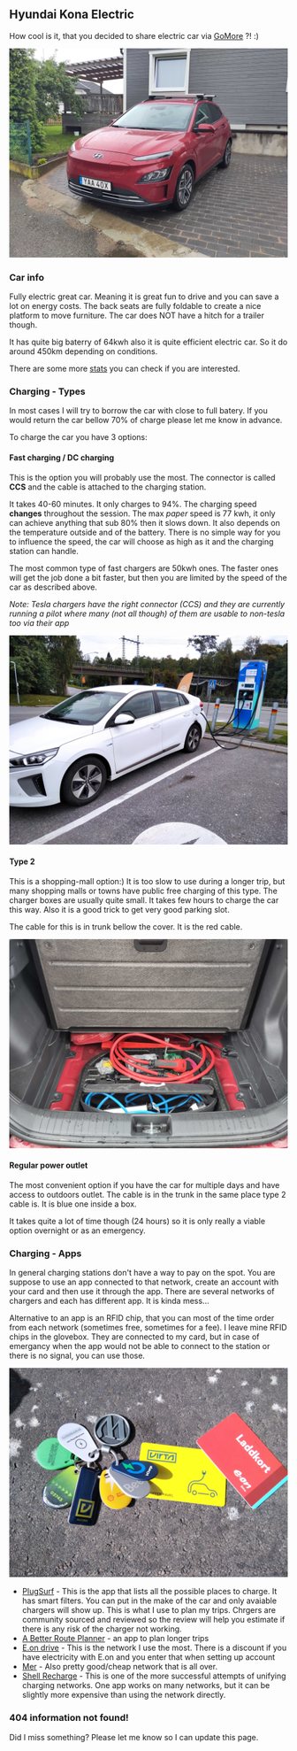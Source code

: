 ## Hyundai Kona Electric

How cool is it, that you decided to share electric car via [GoMore](https://gomore.se/hyrbil/520843) ?! :)

![Hyundai IONIQ](images/car.jpg)


### Car info

Fully electric great car. Meaning it is great fun to drive and you can save a lot on energy costs. The back seats are fully foldable to create a nice platform to move furniture. The car does NOT have a hitch for a trailer though.

It has quite big baterry of 64kwh also it is quite efficient electric car. So it do around 450km depending on conditions.

There are some more [stats](https://greencarscompare.com/cars/hyundai-kona-electric-long-range-2018/) you can check if you are interested.

### Charging - Types

In most cases I will try to borrow the car with close to full batery. If you would return the car bellow 70% of charge please let me know in advance.

To charge the car you have 3 options:

#### Fast charging / DC charging

This is the option you will probably use the most. The connector is called **CCS** and the cable is attached to the charging station.

It takes 40-60 minutes. It only charges to 94%. The charging speed **changes** throughout the session. The max _paper_ speed is 77 kwh, it only can achieve anything that sub 80% then it slows down. It also depends on the temperature outside and of the battery. There is no simple way for you to influence the speed, the car will choose as high as it and the charging station can handle.

The most common type of fast chargers are 50kwh ones. The faster ones will get the job done a bit faster, but then you are limited by the speed of the car as described above.

_Note: Tesla chargers have the right connector (CCS) and they are currently running a pilot where many (not all though) of them are usable to non-tesla too via their app_


![Hyundai IONIQ](images/ccs.jpg)

#### Type 2

This is a shopping-mall option:) It is too slow to use during a longer trip, but many shopping malls or towns have public free charging of this type. The charger boxes are usually quite small. It takes few hours to charge the car this way. Also it is a good trick to get very good parking slot.

The cable for this is in trunk bellow the cover. It is the red cable.

![Hyundai IONIQ](images/cables.jpg)

#### Regular power outlet

The most convenient option if you have the car for multiple days and have access to outdoors outlet. The cable is in the trunk in the same place type 2 cable is. It is blue one inside a box.

It takes quite a lot of time though (24 hours) so it is only really a viable option overnight or as an emergency.

### Charging - Apps

In general charging stations don't have a way to pay on the spot. You are suppose to use an app connected to that network, create an account with your card and then use it through the app. There are several networks of chargers and each has different app. It is kinda mess...

Alternative to an app is an RFID chip, that you can most of the time order from each network (sometimes free, sometimes for a fee). I leave mine RFID chips in the glovebox. They are connected to my card, but in case of emergancy when the app would not be able to connect to the station or there is no signal, you can use those.

![Hyundai IONIQ](images/rfid.jpg)


- [PlugSurf](https://www.plugshare.com/) - This is the app that lists all the possible places to charge. It has smart filters. You can put in the make of the car and only avaiable chargers will show up. This is what I use to plan my trips. Chrgers are community sourced and reviewed so the review will help you estimate if there is any risk of the charger not working.
- [A Better Route Planner](https://abetterrouteplanner.com/) - an app to plan longer trips
- [E.on drive](https://play.google.com/store/apps/details?id=se.eon) - This is the network I use the most. There is a discount if you have electricity with E.on and you enter that when setting up account
- [Mer](https://no.mer.eco/) - Also pretty good/cheap network that is all over.
- [Shell Recharge](https://play.google.com/store/apps/details?id=com.thenewmotion.thenewmotion) - This is one of the more successful attempts of unifying charging networks. One app works on many networks, but it can be slightly more expensive than using the network directly.


### 404 information not found!

Did I miss something? Please let me know so I can update this page.
